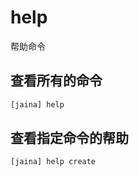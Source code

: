 help
========================
帮助命令

## 查看所有的命令
```bash
[jaina] help
```
## 查看指定命令的帮助
```bash
[jaina] help create
```

